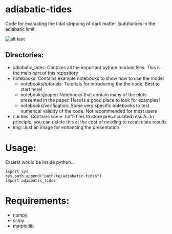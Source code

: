 # adiabatic-tides
Code for evaluating the tidal stripping of dark matter (sub)haloes in the adiabatic limit

![alt text](https://github.com/jstuecker/adiabatic-tides/blob/main/img/tidal_experiment.png)

## Directories:

* adiabatic_tides: Contains all the important python module files. This is the main part of this repository
* notebooks: Contains example notebooks to show how to use the model
    - notebooks/tutorials: Tutorials for introducing the the code. Best to start here!
    - notebooks/paper: Notebooks that contain many of the plots presented in the paper. Here is a good place to look for examples!
    - notebooks/verification: Some very specific notebooks to test numerical validity of the code. Not recommended for most users
* caches: Contains some .hdf5 files to store precalculated results. In principle, you can delete this at the cost of needing to recalculate results
* img: Just an image for enhancing the presentation

# Usage:
Easiest would be inside python...

```
import sys
sys.path.append("path/to/adiabatic-tides")
import adiabatic_tides
```

# Requirements:
* numpy
* scipy
* matplotlib
